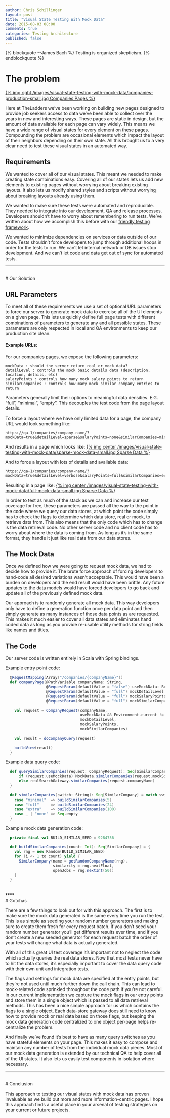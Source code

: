 ```yaml
---
author: Chris Schillinger
layout: post
title: "Visual State Testing With Mock Data"
date: 2015-08-03 08:00
comments: true
categories: Testing Architecture
published: false
---
```

{% blockquote --James Bach %}
Testing is organized skepticism.
{% endblockquote %}

# The problem

[{% img right /images/visual-state-testing-with-mock-data/companies-production-small.jpg Companies Pages %}](https://www.theladders.com/companies/TheLadders/)

Here at TheLadders we’ve been working on building new pages designed to provide job seekers access to data we’ve been able to collect over the years in new and interesting ways. These pages are static in design, but the amount of data available for each page can vary widely. This means we have a wide range of visual states for every element on these pages. Compounding the problem are occasional elements which impact the layout of their neighbors depending on their own state. All this brought us to a very clear need to test these visual states in an automated way.

## Requirements

We wanted to cover all of our visual states. This meant we needed to make creating state combinations easy. Covering all of our states lets us add new elements to existing pages without worrying about breaking existing layouts. It also lets us modify shared styles and scripts without worrying about breaking layouts already using them.

We wanted to make sure these tests were automated and reproducible. They needed to integrate into our development, QA and release processes. Developers shouldn’t have to worry about remembering to run tests. We’ve written about how we accomplish this before with our [friendly testing framework](http://dev.theladders.com/2015/03/casperjs-the-friendly-testing-framework/).

We wanted to minimize dependencies on services or data outside of our code. Tests shouldn’t force developers to jump through additional hoops in order for the tests to run. We can’t let internal network or DB issues stop development. And we can’t let code and data get out of sync for automated tests.
<br/>
****
<br/>
# Our Solution

## URL Parameters 

To meet all of these requirements we use a set of optional URL parameters to force our server to generate mock data to exercise all of the UI elements on a given page. This lets us quickly define full page tests with different combinations of parameters to generate any and all possible states. These parameters are only respected in local and QA environments to keep our production site clean.

#### Example URLs:

For our companies pages, we expose the following parameters:
```
mockData : should the server return real or mock data?
detailLevel : controls the mock basic details data (description, location, details, etc)
salaryPoints : controls how many mock salary points to return
similarCompanies : controls how many mock similar company entries to return
```

Parameters generally limit their options to meaningful data densities. E.G. “full”, “minimal”, “empty”. This decouples the test code from the page layout details.

To force a layout where we have only limited data for a page, the company URL would look something like:
```
https://qa-1/companies/company-name/?mockData=true&detailLevel=sparse&salaryPoints=none&similarCompanies=minimal
```

And results in a page which looks like:
[{% img center /images/visual-state-testing-with-mock-data/sparse-mock-data-small.jpg Sparse Data %}](/images/visual-state-testing-with-mock-data/sparse-mock-data.jpg)

And to force a layout with lots of details and available data:
```
https://qa-1/companies/company-name/?mockData=true&detailLevel=verbose&salaryPoints=full&similarCompanies=extra
```

Resulting in a page like:
[{% img center /images/visual-state-testing-with-mock-data/full-mock-data-small.jpg Sparse Data %}](/images/visual-state-testing-with-mock-data/full-mock-data.jpg)

In order to test as much of the stack as we can and increase our test coverage for free, these parameters are passed all the way to the point in the code where we query our data stores, at which point the code simply has to check the flags to determine which data store, real or mock, to retrieve data from. This also means that the only code which has to change is the data retrieval code. No other server code and no client code has to worry about where the data is coming from. As long as it’s in the same format, they handle it just like real data from our data stores.

## The Mock Data

Once we defined how we were going to request mock data, we had to decide how to provide it. The brute force approach of forcing developers to hand-code all desired variations wasn’t acceptable. This would have been a burden on developers and the end result would have been brittle. Any future updates to the data models would have forced developers to go back and update all of the previously defined mock data.

Our approach is to randomly generate all mock data. This way developers only have to define a generation function once per data point and then simply generate as many instances of those data points as are requested. This makes it much easier to cover all data states and eliminates hand coded data as long as you provide re-usable utility methods for string fields like names and titles.

## The Code

Our server code is written entirely in Scala with Spring bindings.

Example entry point code:
``` scala Example entry point code
  @RequestMapping(Array("/companies/{companyName}"))
  def companyPage(@PathVariable companyName: String,
                  @RequestParam(defaultValue = "false") useMockData: Boolean,
                  @RequestParam(defaultValue = "full") mockDetailLevel: String,
                  @RequestParam(defaultValue = "full") mockSalaryPoints: String,
                  @RequestParam(defaultValue = "full") mockSimilarCompanies: String ): Any = {

    val request = CompanyRequest(companyName,
                                 useMockData && Environment.current != Prod,
                                 mockDetailLevel,
                                 mockSalaryPoints,
                                 mockSimilarCompanies)

    val result = doCompanyQuery(request)
    
    buildView(result)
  }
```

Example data query code:
``` scala Example data query code
  def querySimilarCompanies(request: CompanyRequest): Seq[SimilarCompany] = {
      if (request.useMockData) MockData.similarCompanies(request.mockSimilarCompanies)
      else realSearchGateway.similarCompanies(request.companyName)
  }
  
  def similarCompanies(switch: String): Seq[SimilarCompany] = match switch {
    case "minimal"  => buildSimilarCompanies(5)
    case "full"     => buildSimilarCompanies(24)
    case "extra"    => buildSimilarCompanies(100)
    case _ | "none" => Seq.empty
  }
```

Example mock data generation code:
``` scala Example mock data generation code
  private final val BUILD_SIMILAR_SEED = 9284756

  def buildSimilarCompanies(count: Int): Seq[SimilarCompany] = {
    val rng = new Random(BUILD_SIMILAR_SEED)
    for (i <- 1 to count) yield {
      SimilarCompany(name = getRandomCompanyName(rng),
                     similarity = rng.nextFloat,
                     openJobs = rng.nextInt(50))
    }
  }
```
<br/>
****
<br/>
# Gotchas

There are a few things to look out for with this approach. The first is to make sure the mock data generated is the same every time you run the test. This is as simple as seeding your random number generators and making sure to create them fresh for every request batch. If you don’t seed your random number generator you’ll get different results ever time, and if you don’t create a new seeded generator for each request batch the order of your tests will change what data is actually generated.

With all of this great UI test coverage it’s important not to neglect the code which actually queries the real data stores. Now that most tests never have to hit the data stores, it’s especially important to cover the data query code with their own unit and integration tests.

The flags and settings for mock data are specified at the entry points, but they’re not used until much further down the call chain. This can lead to mock-related code sprinkled throughout the code path if you’re not careful. In our current implementation we capture the mock flags in our entry points and store them in a single object which is passed to all data retrieval methods. This has been a nice simple approach for us which contains the flags to a single object. Each data-store gateway does still need to know how to provide mock or real data based on those flags, but keeping the mock data generation code centralized to one object per-page helps re-centralize the problem.

And finally we’ve found it’s best to have as many query switches as you have stateful elements on your page. This makes it easy to compose and maintain any number of tests from the individual mock data pieces. Most of our mock data generation is extended by our technical QA to help cover all of the UI states. It also lets us easily test components in isolation where necessary.
<br/>
****
<br/>
# Conclusion

This approach to testing our visual states with mock data has proven invaluable as we build out more and more information-centric pages. I hope this approach finds a useful place in your arsenal of testing strategies on your current or future projects.
